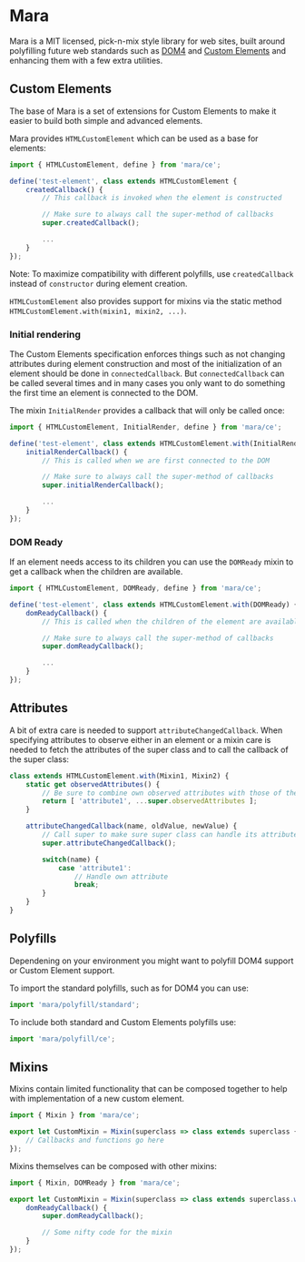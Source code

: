 # Mara

Mara is a MIT licensed, pick-n-mix style library for web sites, built around
polyfilling future web standards such as [DOM4](http://www.w3.org/TR/2015/WD-dom-20150428/)
and [Custom Elements](http://www.w3.org/TR/custom-elements/) and enhancing them
with a few extra utilities.

## Custom Elements

The base of Mara is a set of extensions for Custom Elements to make it easier
to build both simple and advanced elements.

Mara provides `HTMLCustomElement` which can be used as a base for elements:

```javascript
import { HTMLCustomElement, define } from 'mara/ce';

define('test-element', class extends HTMLCustomElement {
	createdCallback() {
		// This callback is invoked when the element is constructed

		// Make sure to always call the super-method of callbacks
		super.createdCallback();

		...
	}
});
```

Note: To maximize compatibility with different polyfills, use `createdCallback`
instead of `constructor` during element creation.

`HTMLCustomElement` also provides support for mixins via the static method
`HTMLCustomElement.with(mixin1, mixin2, ...)`.

### Initial rendering

The Custom Elements specification enforces things such as not changing attributes
during element construction and most of the initialization of an element should
be done in `connectedCallback`. But `connectedCallback` can be called several
times and in many cases you only want to do something the first time an element
is connected to the DOM.

The mixin `InitialRender` provides a callback that will only be called once:

```javascript
import { HTMLCustomElement, InitialRender, define } from 'mara/ce';

define('test-element', class extends HTMLCustomElement.with(InitialRender) {
	initialRenderCallback() {
		// This is called when we are first connected to the DOM

		// Make sure to always call the super-method of callbacks
		super.initialRenderCallback();

		...
	}
});
```

### DOM Ready

If an element needs access to its children you can use the `DOMReady` mixin
to get a callback when the children are available.

```javascript
import { HTMLCustomElement, DOMReady, define } from 'mara/ce';

define('test-element', class extends HTMLCustomElement.with(DOMReady) {
	domReadyCallback() {
		// This is called when the children of the element are available

		// Make sure to always call the super-method of callbacks
		super.domReadyCallback();

		...
	}
});
```

## Attributes

A bit of extra care is needed to support `attributeChangedCallback`. When
specifying attributes to observe either in an element or a mixin care
is needed to fetch the attributes of the super class and to call the callback
of the super class:

```javascript
class extends HTMLCustomElement.with(Mixin1, Mixin2) {
	static get observedAttributes() {
		// Be sure to combine own observed attributes with those of the super
		return [ 'attribute1', ...super.observedAttributes ];
	}

	attributeChangedCallback(name, oldValue, newValue) {
		// Call super to make sure super class can handle its attributes
		super.attributeChangedCallback();

		switch(name) {
			case 'attribute1':
				// Handle own attribute
				break;
		}
	}
}
```

## Polyfills

Dependening on your environment you might want to polyfill DOM4 support or
Custom Element support.

To import the standard polyfills, such as for DOM4 you can use:

```javascript
import 'mara/polyfill/standard';
```

To include both standard and Custom Elements polyfills use:

```javascript
import 'mara/polyfill/ce';
```

## Mixins

Mixins contain limited functionality that can be composed together to help
with implementation of a new custom element.

```javascript
import { Mixin } from 'mara/ce';

export let CustomMixin = Mixin(superclass => class extends superclass {
	// Callbacks and functions go here
});
```

Mixins themselves can be composed with other mixins:

```javascript
import { Mixin, DOMReady } from 'mara/ce';

export let CustomMixin = Mixin(superclass => class extends superclass.with(DOMReady) {
	domReadyCallback() {
		super.domReadyCallback();

		// Some nifty code for the mixin
	}
});
```
